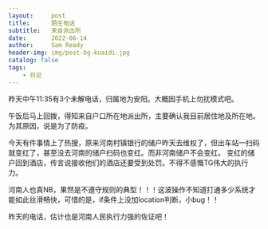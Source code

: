 ```yaml
---
layout:     post
title:      陌生电话
subtitle:   来自派出所
date:       2022-06-14
author:     Sam Ready
header-img: img/post-bg-kuaidi.jpg
catalog: false
tags:
    - 日记
---
```


昨天中午11:35有3个未解电话，归属地为安阳。大概因手机上勿扰模式吧。

午饭后马上回拨，得知来自户口所在地派出所，主要确认我目前居住地及所在地。为其原因，说是为了防疫。

今天有件事情上了热搜，原来河南村镇银行的储户昨天去维权了，但出车站一扫码就变红了，甚至没去河南的储户扫码也变红。而非河南储户不会变红。
变红的储户回到酒店，传言说接收他们的酒店还要受到处罚。不得不感慨TG伟大的执行力。

河南人也真NB，果然是不遵守规则的典型！！！这波操作不知道打通多少系统才能如此丝滑畅快，可惜的是，if条件上没加location判断，小bug！！

昨天的电话，估计也是河南人民执行力强的佐证吧！
